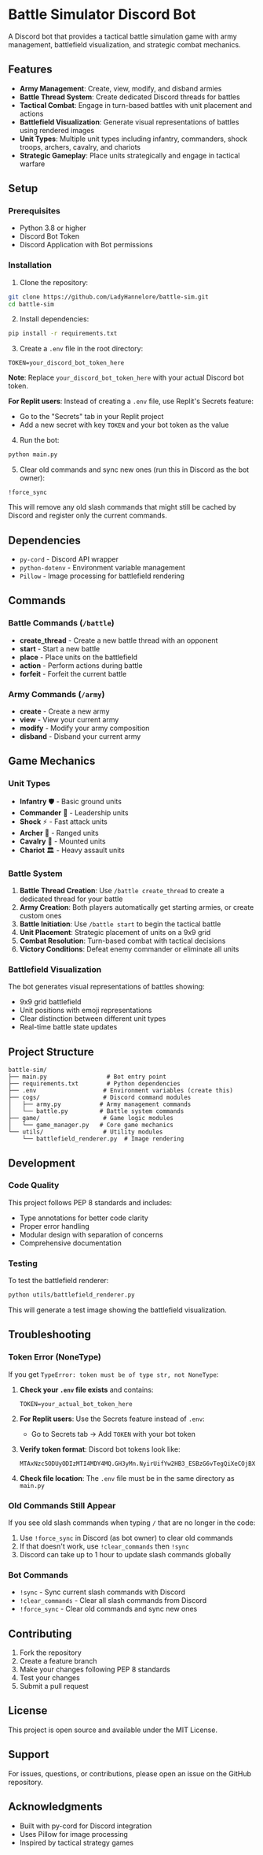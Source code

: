 # Battle Simulator Discord Bot

A Discord bot that provides a tactical battle simulation game with army management, battlefield visualization, and strategic combat mechanics.

## Features

- **Army Management**: Create, view, modify, and disband armies
- **Battle Thread System**: Create dedicated Discord threads for battles
- **Tactical Combat**: Engage in turn-based battles with unit placement and actions
- **Battlefield Visualization**: Generate visual representations of battles using rendered images
- **Unit Types**: Multiple unit types including infantry, commanders, shock troops, archers, cavalry, and chariots
- **Strategic Gameplay**: Place units strategically and engage in tactical warfare

## Setup

### Prerequisites

- Python 3.8 or higher
- Discord Bot Token
- Discord Application with Bot permissions

### Installation

1. Clone the repository:
```bash
git clone https://github.com/LadyHannelore/battle-sim.git
cd battle-sim
```

2. Install dependencies:
```bash
pip install -r requirements.txt
```

3. Create a `.env` file in the root directory:
```env
TOKEN=your_discord_bot_token_here
```
**Note**: Replace `your_discord_bot_token_here` with your actual Discord bot token.

**For Replit users**: Instead of creating a `.env` file, use Replit's Secrets feature:
- Go to the "Secrets" tab in your Replit project
- Add a new secret with key `TOKEN` and your bot token as the value

4. Run the bot:
```bash
python main.py
```

5. Clear old commands and sync new ones (run this in Discord as the bot owner):
```
!force_sync
```

This will remove any old slash commands that might still be cached by Discord and register only the current commands.

## Dependencies

- `py-cord` - Discord API wrapper
- `python-dotenv` - Environment variable management
- `Pillow` - Image processing for battlefield rendering

## Commands

### Battle Commands (`/battle`)

- **create_thread** - Create a new battle thread with an opponent
- **start** - Start a new battle
- **place** - Place units on the battlefield
- **action** - Perform actions during battle
- **forfeit** - Forfeit the current battle

### Army Commands (`/army`)

- **create** - Create a new army
- **view** - View your current army
- **modify** - Modify your army composition
- **disband** - Disband your current army

## Game Mechanics

### Unit Types

- **Infantry** 🛡️ - Basic ground units
- **Commander** 👑 - Leadership units
- **Shock** ⚡ - Fast attack units
- **Archer** 🏹 - Ranged units
- **Cavalry** 🐎 - Mounted units
- **Chariot** 🏛️ - Heavy assault units

### Battle System

1. **Battle Thread Creation**: Use `/battle create_thread` to create a dedicated thread for your battle
2. **Army Creation**: Both players automatically get starting armies, or create custom ones
3. **Battle Initiation**: Use `/battle start` to begin the tactical battle
4. **Unit Placement**: Strategic placement of units on a 9x9 grid
5. **Combat Resolution**: Turn-based combat with tactical decisions
6. **Victory Conditions**: Defeat enemy commander or eliminate all units

### Battlefield Visualization

The bot generates visual representations of battles showing:
- 9x9 grid battlefield
- Unit positions with emoji representations
- Clear distinction between different unit types
- Real-time battle state updates

## Project Structure

```
battle-sim/
├── main.py                 # Bot entry point
├── requirements.txt        # Python dependencies
├── .env                   # Environment variables (create this)
├── cogs/                  # Discord command modules
│   ├── army.py           # Army management commands
│   └── battle.py         # Battle system commands
├── game/                  # Game logic modules
│   └── game_manager.py   # Core game mechanics
└── utils/                 # Utility modules
    └── battlefield_renderer.py  # Image rendering
```

## Development

### Code Quality

This project follows PEP 8 standards and includes:
- Type annotations for better code clarity
- Proper error handling
- Modular design with separation of concerns
- Comprehensive documentation

### Testing

To test the battlefield renderer:
```bash
python utils/battlefield_renderer.py
```

This will generate a test image showing the battlefield visualization.

## Troubleshooting

### Token Error (NoneType)
If you get `TypeError: token must be of type str, not NoneType`:

1. **Check your `.env` file exists** and contains:
   ```env
   TOKEN=your_actual_bot_token_here
   ```

2. **For Replit users**: Use the Secrets feature instead of `.env`:
   - Go to Secrets tab → Add `TOKEN` with your bot token

3. **Verify token format**: Discord bot tokens look like:
   ```
   MTAxNzc5ODUyODIzMTI4MDY4MQ.GH3yMn.NyirUifYw2HB3_ESBzG6vTegQiXeCOjBXdpmiw
   ```

4. **Check file location**: The `.env` file must be in the same directory as `main.py`

### Old Commands Still Appear
If you see old slash commands when typing `/` that are no longer in the code:

1. Use `!force_sync` in Discord (as bot owner) to clear old commands
2. If that doesn't work, use `!clear_commands` then `!sync`
3. Discord can take up to 1 hour to update slash commands globally

### Bot Commands
- `!sync` - Sync current slash commands with Discord
- `!clear_commands` - Clear all slash commands from Discord
- `!force_sync` - Clear old commands and sync new ones

## Contributing

1. Fork the repository
2. Create a feature branch
3. Make your changes following PEP 8 standards
4. Test your changes
5. Submit a pull request

## License

This project is open source and available under the MIT License.

## Support

For issues, questions, or contributions, please open an issue on the GitHub repository.

## Acknowledgments

- Built with py-cord for Discord integration
- Uses Pillow for image processing
- Inspired by tactical strategy games
